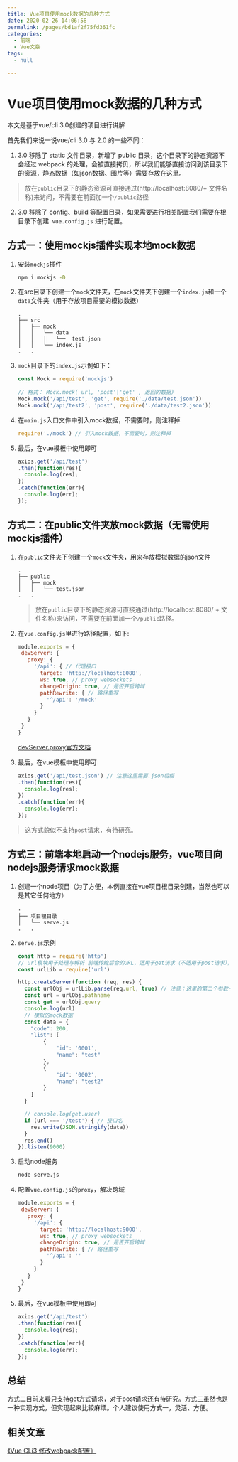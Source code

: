 ```yaml
---
title: Vue项目使用mock数据的几种方式
date: 2020-02-26 14:06:58
permalink: /pages/bd1af2f75fd361fc
categories: 
  - 前端
  - Vue文章
tags: 
  - null

---
```

# Vue项目使用mock数据的几种方式

本文是基于vue/cli 3.0创建的项目进行讲解

首先我们来说一说vue/cli 3.0 与 2.0 的一些不同：

1.  3.0 移除了 static 文件目录，新增了 public 目录，这个目录下的静态资源不会经过 webpack 的处理，会被直接拷贝，所以我们能够直接访问到该目录下的资源，静态数据（如json数据、图片等）需要存放在这里。
<!-- more -->
   > 放在`public`目录下的静态资源可直接通过(http://localhost:8080/+ 文件名称)来访问，不需要在前面加一个`/public`路径

2.  3.0 移除了 config、build 等配置目录，如果需要进行相关配置我们需要在根目录下创建` vue.config.js` 进行配置。

## 方式一：使用mockjs插件实现本地mock数据

1. 安装`mockjs`插件

   ```sh
   npm i mockjs -D
   ```

2. 在src目录下创建一个`mock`文件夹，在`mock`文件夹下创建一个`index.js`和一个`data`文件夹（用于存放项目需要的模拟数据）

   ```
   .
   ├── src
   │   ├── mock
   │   │   └── data
   │   │   │   └──  test.json
   │   │   └── index.js 
   .   .   
   ```

3. `mock`目录下的`index.js`示例如下：

   ```js
   const Mock = require('mockjs')
    
   // 格式： Mock.mock( url, 'post'|'get' , 返回的数据)
   Mock.mock('/api/test', 'get', require('./data/test.json'))
   Mock.mock('/api/test2', 'post', require('./data/test2.json'))
   ```

4. 在`main.js`入口文件中引入mock数据，不需要时，则注释掉

   ```js
   require('./mock') // 引入mock数据，不需要时，则注释掉
   ```

5. 最后，在vue模板中使用即可

   ```js
   axios.get('/api/test')
   .then(function(res){
     console.log(res);
   })
   .catch(function(err){
     console.log(err);
   });
   ```

   

## 方式二：在public文件夹放mock数据（无需使用mockjs插件）

1. 在`public`文件夹下创建一个`mock`文件夹，用来存放模拟数据的json文件

   ```
   .
   ├── public
   │   ├── mock
   │   │   └── test.json 
   .   .   
   ```

   > 放在`public`目录下的静态资源可直接通过(http://localhost:8080/ + 文件名称)来访问，不需要在前面加一个`/public`路径。



2. 在`vue.config.js`里进行路径配置，如下:

   ```js
   module.exports = {
    devServer: {
      proxy: {
        '/api': { // 代理接口
          target: 'http://localhost:8080',
          ws: true, // proxy websockets
          changeOrigin: true, // 是否开启跨域
          pathRewrite: { // 路径重写
            '^/api': '/mock'
          }
        }
      }
    }
   }
   ```

   [devServer.proxy官方文档](https://cli.vuejs.org/zh/config/#devserver-proxy)

3. 最后，在vue模板中使用即可

   ```js
   axios.get('/api/test.json') // 注意这里需要.json后缀
   .then(function(res){
     console.log(res);
   })
   .catch(function(err){
     console.log(err);
   });
   ```

> 这方式貌似不支持`post`请求，有待研究。



## 方式三：前端本地启动一个nodejs服务，vue项目向nodejs服务请求mock数据

1. 创建一个node项目（为了方便，本例直接在vue项目根目录创建，当然也可以是其它任何地方）

   ```
   .
   ├── 项目根目录
   │   └── serve.js
   .   .  
   ```

2. `serve.js`示例

   ```js
   const http = require('http')
   // url模块用于处理与解析 前端传给后台的URL，适用于get请求（不适用于post请求），详情参见文档
   const urlLib = require('url')
   
   http.createServer(function (req, res) {
     const urlObj = urlLib.parse(req.url, true) // 注意：这里的第二个参数一定要设置为：true, query才能解析为对象形式,可以更加方便地获取key:value
     const url = urlObj.pathname
     const get = urlObj.query
     console.log(url)
     // 模拟的mock数据
     const data = {
       "code": 200,
       "list": [
           {
               "id": '0001',
               "name": "test"
           },
           {
               "id": '0002',
               "name": "test2"
           }
       ]
     }
   
     // console.log(get.user)
     if (url === '/test') { // 接口名
       res.write(JSON.stringify(data))
     }
     res.end()
   }).listen(9000)
   ```

3. 启动node服务

   ```sh
   node serve.js
   ```

4. 配置`vue.config.js`的`proxy`，解决跨域

   ```js
   module.exports = {
    devServer: {
      proxy: {
        '/api': {
          target: 'http://localhost:9000',
          ws: true, // proxy websockets
          changeOrigin: true, // 是否开启跨域
          pathRewrite: { // 路径重写
            '^/api': ''
          }
        }
      }
    }
   }
   ```

5. 最后，在vue模板中使用即可

   ```js
   axios.get('/api/test')
   .then(function(res){
     console.log(res);
   })
   .catch(function(err){
     console.log(err);
   });
   ```

   

## 总结

方式二目前来看只支持get方式请求，对于post请求还有待研究。方式三虽然也是一种实现方式，但实现起来比较麻烦。个人建议使用方式一，灵活、方便。



## 相关文章

[《Vue CLi3 修改webpack配置》](https://xugaoyi.com/pages/5d463fbdb172d43b/)

